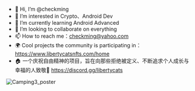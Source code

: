 - 👋 Hi, I’m @checkming
- 👀 I’m interested in Crypto、Android Dev
- 🌱 I’m currently learning Android Advanced
- 💞️ I’m looking to collaborate on everything
- 📫 How to reach me：checkming@yahoo.com
- 🌍 Cool projects the community is participating in：https://www.libertycatsnfts.com/home
- 🏠 一个庆祝自由精神的项目，旨在向那些拒绝被定义、不断追求个人成长与幸福的人致敬🫡   https://discord.gg/libertycats

![Camping3_poster](https://github.com/user-attachments/assets/6bcacb32-12da-41cd-83a8-aa38f5da38a6)


<!---
checkming/checkming is a ✨ special ✨ repository because its `README.md` (this file) appears on your GitHub profile.
You can click the Preview link to take a look at your changes.
--->
